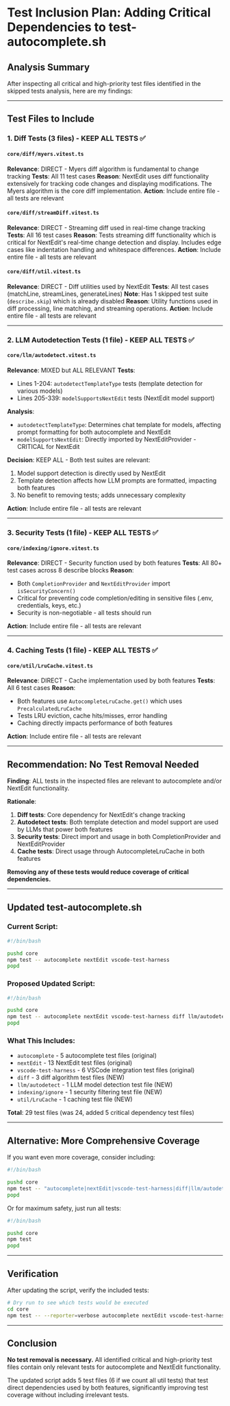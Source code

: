 # Test Inclusion Plan: Adding Critical Dependencies to test-autocomplete.sh

## Analysis Summary

After inspecting all critical and high-priority test files identified in the skipped tests analysis, here are my findings:

---

## Test Files to Include

### 1. **Diff Tests** (3 files) - KEEP ALL TESTS ✅

#### `core/diff/myers.vitest.ts`
**Relevance**: DIRECT - Myers diff algorithm is fundamental to change tracking
**Tests**: All 11 test cases
**Reason**: NextEdit uses diff functionality extensively for tracking code changes and displaying modifications. The Myers algorithm is the core diff implementation.
**Action**: Include entire file - all tests are relevant

#### `core/diff/streamDiff.vitest.ts`
**Relevance**: DIRECT - Streaming diff used in real-time change tracking
**Tests**: All 16 test cases
**Reason**: Tests streaming diff functionality which is critical for NextEdit's real-time change detection and display. Includes edge cases like indentation handling and whitespace differences.
**Action**: Include entire file - all tests are relevant

#### `core/diff/util.vitest.ts`
**Relevance**: DIRECT - Diff utilities used by NextEdit
**Tests**: All test cases (matchLine, streamLines, generateLines)
**Note**: Has 1 skipped test suite (`describe.skip`) which is already disabled
**Reason**: Utility functions used in diff processing, line matching, and streaming operations.
**Action**: Include entire file - all tests are relevant

---

### 2. **LLM Autodetection Tests** (1 file) - KEEP ALL TESTS ✅

#### `core/llm/autodetect.vitest.ts`
**Relevance**: MIXED but ALL RELEVANT
**Tests**: 
- Lines 1-204: `autodetectTemplateType` tests (template detection for various models)
- Lines 205-339: `modelSupportsNextEdit` tests (NextEdit model support)

**Analysis**:
- `autodetectTemplateType`: Determines chat template for models, affecting prompt formatting for both autocomplete and NextEdit
- `modelSupportsNextEdit`: Directly imported by NextEditProvider - CRITICAL for NextEdit

**Decision**: KEEP ALL - Both test suites are relevant:
1. Model support detection is directly used by NextEdit
2. Template detection affects how LLM prompts are formatted, impacting both features
3. No benefit to removing tests; adds unnecessary complexity

**Action**: Include entire file - all tests are relevant

---

### 3. **Security Tests** (1 file) - KEEP ALL TESTS ✅

#### `core/indexing/ignore.vitest.ts`
**Relevance**: DIRECT - Security function used by both features
**Tests**: All 80+ test cases across 8 describe blocks
**Reason**: 
- Both `CompletionProvider` and `NextEditProvider` import `isSecurityConcern()` 
- Critical for preventing code completion/editing in sensitive files (.env, credentials, keys, etc.)
- Security is non-negotiable - all tests should run

**Action**: Include entire file - all tests are relevant

---

### 4. **Caching Tests** (1 file) - KEEP ALL TESTS ✅

#### `core/util/LruCache.vitest.ts`
**Relevance**: DIRECT - Cache implementation used by both features
**Tests**: All 6 test cases
**Reason**:
- Both features use `AutocompleteLruCache.get()` which uses `PrecalculatedLruCache`
- Tests LRU eviction, cache hits/misses, error handling
- Caching directly impacts performance of both features

**Action**: Include entire file - all tests are relevant

---

## Recommendation: No Test Removal Needed

**Finding**: ALL tests in the inspected files are relevant to autocomplete and/or NextEdit functionality.

**Rationale**:
1. **Diff tests**: Core dependency for NextEdit's change tracking
2. **Autodetect tests**: Both template detection and model support are used by LLMs that power both features
3. **Security tests**: Direct import and usage in both CompletionProvider and NextEditProvider
4. **Cache tests**: Direct usage through AutocompleteLruCache in both features

**Removing any of these tests would reduce coverage of critical dependencies.**

---

## Updated test-autocomplete.sh

### Current Script:
```bash
#!/bin/bash

pushd core
npm test -- autocomplete nextEdit vscode-test-harness
popd
```

### Proposed Updated Script:
```bash
#!/bin/bash

pushd core
npm test -- autocomplete nextEdit vscode-test-harness diff llm/autodetect indexing/ignore util/LruCache
popd
```

### What This Includes:
- `autocomplete` - 5 autocomplete test files (original)
- `nextEdit` - 13 NextEdit test files (original)
- `vscode-test-harness` - 6 VSCode integration test files (original)
- `diff` - 3 diff algorithm test files (NEW)
- `llm/autodetect` - 1 LLM model detection test file (NEW)
- `indexing/ignore` - 1 security filtering test file (NEW)
- `util/LruCache` - 1 caching test file (NEW)

**Total**: 29 test files (was 24, added 5 critical dependency test files)

---

## Alternative: More Comprehensive Coverage

If you want even more coverage, consider including:
```bash
#!/bin/bash

pushd core
npm test -- "autocomplete|nextEdit|vscode-test-harness|diff|llm/autodetect|indexing/ignore|util/LruCache"
popd
```

Or for maximum safety, just run all tests:
```bash
#!/bin/bash

pushd core
npm test
popd
```

---

## Verification

After updating the script, verify the included tests:
```bash
# Dry run to see which tests would be executed
cd core
npm test -- --reporter=verbose autocomplete nextEdit vscode-test-harness diff llm/autodetect indexing/ignore util/LruCache
```

---

## Conclusion

**No test removal is necessary.** All identified critical and high-priority test files contain only relevant tests for autocomplete and NextEdit functionality. 

The updated script adds 5 test files (6 if we count all util tests) that test direct dependencies used by both features, significantly improving test coverage without including irrelevant tests.